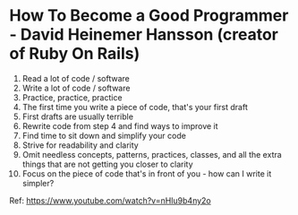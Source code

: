 # How To Become a Good Programmer - David Heinemer Hansson (creator of Ruby On Rails)

1. Read a lot of code / software
2. Write a lot of code / software
3. Practice, practice, practice
4. The first time you write a piece of code, that's your first draft
5. First drafts are usually terrible
6. Rewrite code from step 4 and find ways to improve it
7. Find time to sit down and simplify your code
8. Strive for readability and clarity
9. Omit needless concepts, patterns, practices, classes, and all the extra things that are not getting you closer to clarity
10. Focus on the piece of code that's in front of you - how can I write it simpler?

Ref: https://www.youtube.com/watch?v=nHIu9b4ny2o
